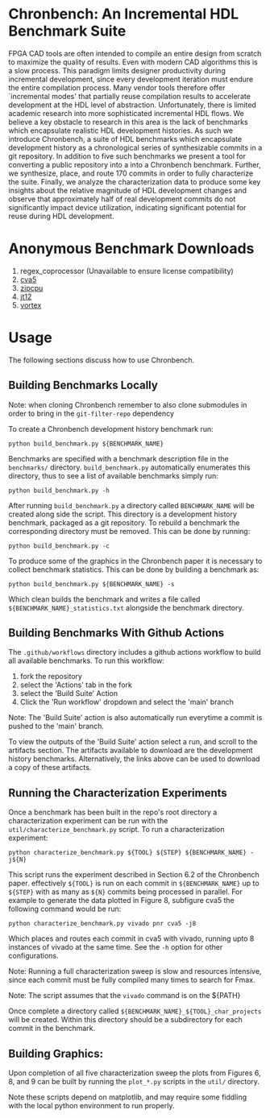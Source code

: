 # Chronbench: An Incremental HDL Benchmark Suite
FPGA CAD tools are often intended to compile an entire design from scratch to maximize the quality of results.
Even with modern CAD algorithms this is a slow process.
This paradigm limits designer productivity during incremental development, since every development iteration must endure the entire compilation process.
Many vendor tools therefore offer `incremental modes' that partially reuse compilation results to accelerate development at the HDL level of abstraction.
Unfortunately, there is limited academic research into more sophisticated incremental HDL flows.
We believe a key obstacle to research in this area is the lack of benchmarks which encapsulate realistic HDL development histories.
As such we introduce Chronbench, a suite of HDL benchmarks which encapsulate development history as a chronological series of synthesizable commits in a git repository.
In addition to five such benchmarks we present a tool for converting a public repository into a into a Chronbench benchmark.
Further, we synthesize, place, and route 170  commits in order to fully characterize the suite.
Finally, we analyze the characterization data to produce some key insights about the relative magnitude of HDL development changes and observe that approximately half of real development commits do not significantly impact device utilization, indicating significant potential for reuse during HDL development.

# Anonymous Benchmark Downloads
1. regex_coprocessor (Unavailable to ensure license compatibility)
2. [cva5](https://osf.io/download/pj6nu/?view_only=eea52a99d44c426fb1c3a5eab9d15a3f)
3. [zipcpu](https://osf.io/download/u3xe7/?view_only=eea52a99d44c426fb1c3a5eab9d15a3f)
4. [jt12](https://osf.io/download/gudyt/?view_only=eea52a99d44c426fb1c3a5eab9d15a3f)
5. [vortex](https://osf.io/download/3dfkb/?view_only=eea52a99d44c426fb1c3a5eab9d15a3f)

# Usage
The following sections discuss how to use Chronbench.

## Building Benchmarks Locally
Note: when cloning Chronbench remember to also clone submodules in order to bring in the `git-filter-repo` dependency

To create a Chronbench development history benchmark run:

```
python build_benchmark.py ${BENCHMARK_NAME}
```

Benchmarks are specified with a benchmark description file in the `benchmarks/` directory.
`build_benchmark.py` automatically enumerates this directory, thus to see a list of available benchmarks simply run:

```
python build_benchmark.py -h
```

After running `build_benchmark.py` a directory called `BENCHMARK_NAME` will be created along side the script.
This directory is a development history benchmark, packaged as a git repository.
To rebuild a benchmark the corresponding directory must be removed. This can be done by running:

```
python build_benchmark.py -c
```

To produce some of the graphics in the Chronbench paper it is necessary to collect benchmark statistics.
This can be done by building a benchmark as:

```
python build_benchmark.py ${BENCHMARK_NAME} -s
```

Which clean builds the benchmark and writes a file called `${BENCHMARK_NAME}_statistics.txt` alongside the benchmark directory.

## Building Benchmarks With Github Actions
The `.github/workflows` directory includes a github actions workflow to build all available benchmarks.
To run this workflow:
1. fork the repository
2. select the 'Actions' tab in the fork
3. select the 'Build Suite' Action
4. Click the 'Run workflow' dropdown and select the 'main' branch

Note: The 'Build Suite' action is also automatically run everytime a commit is pushed to the 'main' branch.

To view the outputs of the 'Build Suite' action select a run, and scroll to the artifacts section.
The artifacts available to download are the development history benchmarks.
Alternatively, the links above can be used to download a copy of these artifacts.

## Running the Characterization Experiments

Once a benchmark has been built in the repo's root directory a characterization experiment can be run with the `util/characterize_benchmark.py` script.
To run a characterization experiment:

```
python characterize_benchmark.py ${TOOL} ${STEP} ${BENCHMARK_NAME} -j${N}
```

This script runs the experiment described in Section 6.2 of the Chronbench paper.
effectively `${TOOL}` is run on each commit in `${BENCHMARK_NAME}` up to `${STEP}` with as many as `${N}` commits being processed in parallel.
For example to generate the data plotted in Figure 8, subfigure cva5 the following command would be run:

```
python characterize_benchmark.py vivado pnr cva5 -j8
```

Which places and routes each commit in cva5 with vivado, running upto 8 instances of vivado at the same time.
See the `-h` option for other configurations.

Note: Running a full characterization sweep is slow and resources intensive, since each commit must be fully compiled many times to search for Fmax.

Note: The script assumes that the `vivado` command is on the ${PATH}

Once complete a directory called `${BENCHMARK_NAME}_${TOOL}_char_projects` will be created.
Within this directory should be a subdirectory for each commit in the benchmark.

## Building Graphics:
Upon completion of all five characterization sweep the plots from Figures 6, 8, and 9 can be built by running the `plot_*.py` scripts in the `util/` directory.

Note these scripts depend on matplotlib, and may require some fiddling with the local python environment to run properly.
